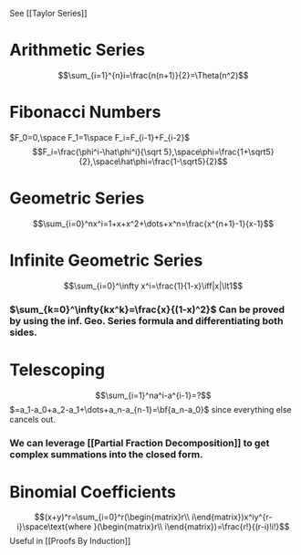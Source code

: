 See [[Taylor Series]]
# Arithmetic Series
$$\sum_{i=1}^{n}i=\frac{n(n+1)}{2}=\Theta(n^2)$$
# Fibonacci Numbers 
$F_0=0,\space F_1=1\space F_i=F_{i-1}+F_{i-2}$
$$F_i=\frac{\phi^i-\hat\phi^i}{\sqrt 5},\space\phi=\frac{1+\sqrt5}{2},\space\hat\phi=\frac{1-\sqrt5}{2}$$
# Geometric Series
$$\sum_{i=0}^nx^i=1+x+x^2+\dots+x^n=\frac{x^{n+1}-1}{x-1}$$
# Infinite Geometric Series
$$\sum_{i=0}^\infty x^i=\frac{1}{1-x}\iff|x|\lt1$$

### $\sum_{k=0}^\infty{kx^k}=\frac{x}{(1-x)^2}$ Can be proved by using the inf. Geo. Series formula and differentiating both sides.

# Telescoping
$$\sum_{i=1}^na^i-a^{i-1}=?$$
$=a_1-a_0+a_2-a_1+\dots+a_n-a_{n-1}=\bf{a_n-a_0}$ since everything else cancels out.

### We can leverage [[Partial Fraction Decomposition]] to get complex summations into the closed form.

# Binomial Coefficients
$$(x+y)^r=\sum_{i=0}^r(\begin{matrix}r\\ i\end{matrix})x^iy^{r-i}\space\text{where }(\begin{matrix}r\\ i\end{matrix})=\frac{r!}{(r-i)!i!}$$
Useful in [[Proofs By Induction]]